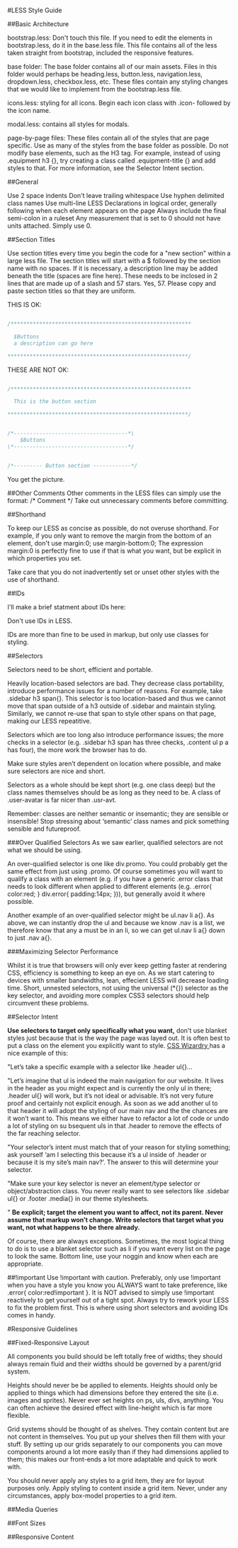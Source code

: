 #LESS Style Guide

##Basic Architecture

bootstrap.less: Don't touch this file. If you need to edit the elements in bootstrap.less, do it in the base.less file. This file contains all of the less taken straight from bootstrap, included the responsive features.

base folder: The base folder contains all of our main assets. Files in this folder would perhaps be heading.less, button.less, navigation.less, dropdown.less, checkbox.less, etc. These files contain any styling changes that we would like to implement from the bootstrap.less file.

icons.less: styling for all icons. Begin each icon class with .icon- followed by the icon name.

modal.less: contains all styles for modals.

page-by-page files: These files contain all of the styles that are page specific. Use as many of the styles from the base folder as possible. Do not modify base elements, such as the H3  tag. For example, instead of using .equipment h3 {}, try creating a class called .equipment-title {} and add styles to that. For more information, see the Selector Intent section.

##General

Use 2 space indents
Don't leave trailing whitespace
Use hyphen delimited class names
Use multi-line LESS
Declarations in logical order, generally following when each element appears on the page
Always include the final semi-colon in a ruleset
Any measurement that is set to 0 should not have units attached. Simply use 0. 


##Section Titles

Use section titles every time you begin the code for a "new section" within a large less file. The section titles will start with a $ followed by the section name with no spaces. If it is necessary, a description line may be added beneath the title (spaces are fine here). These needs to be inclosed in 2 lines that are made up of a slash and 57 stars. Yes, 57. Please copy and paste section titles so that they are uniform.

THIS IS OK:

```javascript

/*********************************************************

  $Buttons
  a description can go here

*********************************************************/

```

THESE ARE NOT OK:

```javascript

/*********************************************************

  This is the button section

*********************************************************/

```
```javascript

/*------------------------------------*\
    $Buttons
\*------------------------------------*/

```
```javascript

/*--------- Button section ------------*/

```

You get the picture.

##Other Comments
Other comments in the LESS files can simply use the format: /* Comment */
Take out unnecessary comments before committing.

##Shorthand

To keep our LESS as concise as possible, do not overuse shorthand. For example, if you only want to remove the margin from the bottom of an element, don't use margin:0; use margin-bottom:0; The expression margin:0 is perfectly fine to use if that is what you want, but be explicit in which properties you set.

Take care that you do not inadvertently set or unset other styles with the use of shorthand.

##IDs

I'll make a brief statment about IDs here:

Don't use IDs in LESS.

IDs are more than fine to be used in markup, but only use classes for styling.


##Selectors

Selectors need to be short, efficient and portable.

Heavily location-based selectors are bad. They decrease class portability, introduce performance issues for a number of reasons. For example, take .sidebar h3 span{}. This selector is too location-based and thus we cannot move that span outside of a h3 outside of .sidebar and maintain styling. Similarly, we cannot re-use that span to style other spans on that page, making our LESS repeatitive.

Selectors which are too long also introduce performance issues; the more checks in a selector (e.g. .sidebar h3 span has three checks, .content ul p a has four), the more work the browser has to do.

Make sure styles aren’t dependent on location where possible, and make sure selectors are nice and short.

Selectors as a whole should be kept short (e.g. one class deep) but the class names themselves should be as long as they need to be. A class of .user-avatar is far nicer than .usr-avt.

Remember: classes are neither semantic or insemantic; they are sensible or insensible! Stop stressing about ‘semantic’ class names and pick something sensible and futureproof.


###Over Qualified Selectors
As we saw earlier, qualified selectors are not what we should be using.

An over-qualified selector is one like div.promo. You could probably get the same effect from just using .promo. Of course sometimes you will want to qualify a class with an element (e.g. if you have a generic .error class that needs to look different when applied to different elements (e.g. .error{ color:red; } div.error{ padding:14px; })), but generally avoid it where possible.

Another example of an over-qualified selector might be ul.nav li a{}. As above, we can instantly drop the ul and because we know .nav is a list, we therefore know that any a must be in an li, so we can get ul.nav li a{} down to just .nav a{}.

###Maximizing Selector Performance

Whilst it is true that browsers will only ever keep getting faster at rendering CSS, efficiency is something to keep an eye on. As we start catering to devices with smaller bandwidths, lean, effecient LESS will decrease loading time. Short, unnested selectors, not using the universal (*{}) selector as the key selector, and avoiding more complex CSS3 selectors should help circumvent these problems.

##Selector Intent

<b>Use selectors to target only specifically what you want,</b> don't use blanket styles just because that is the way the page was layed out. It is often best to put a class on the element you explicitly want to style. <a href="http://csswizardry.com/2012/07/shoot-to-kill-css-selector-intent/">CSS Wizardry </a> has a nice example of this:

"Let’s take a specific example with a selector like .header ul{}...

"Let’s imagine that ul is indeed the main navigation for our website. It lives in the header as you might expect and is currently the only ul in there; .header ul{} will work, but it’s not ideal or advisable. It’s not very future proof and certainly not explicit enough. As soon as we add another ul to that header it will adopt the styling of our main nav and the the chances are it won’t want to. This means we either have to refactor a lot of code or undo a lot of styling on su bsequent uls in that .header to remove the effects of the far reaching selector.

"Your selector’s intent must match that of your reason for styling something; ask yourself ‘am I selecting this because it’s a ul inside of .header or because it is my site’s main nav?’. The answer to this will determine your selector.

"Make sure your key selector is never an element/type selector or object/abstraction class. You never really want to see selectors like .sidebar ul{} or .footer .media{} in our theme stylesheets.

" <b> Be explicit; target the element you want to affect, not its parent. Never assume that markup won’t change. Write selectors that target what you want, not what happens to be there already. </b>

Of course, there are always exceptions. Sometimes, the most logical thing to do is to use a blanket selector such as li if you want every list on the page to look the same. Bottom line, use your noggin and know when each are appropriate.

##!important
Use !important with caution. Preferably, only use !important when you have a style you know you ALWAYS want to take preference, like .error{ color:red!important }. It is NOT advised to simply use !important reactively to get yourself out of a tight spot. Always try to rework your LESS to fix the problem first. This is where using short selectors and avoiding IDs comes in handy.


#Responsive Guidelines

##Fixed-Responsive Layout

All components you build should be left totally free of widths; they should always remain fluid and their widths should be governed by a parent/grid system.

Heights should never be be applied to elements. Heights should only be applied to things which had dimensions before they entered the site (i.e. images and sprites). Never ever set heights on ps, uls, divs, anything. You can often achieve the desired effect with line-height which is far more flexible.

Grid systems should be thought of as shelves. They contain content but are not content in themselves. You put up your shelves then fill them with your stuff. By setting up our grids separately to our components you can move components around a lot more easily than if they had dimensions applied to them; this makes our front-ends a lot more adaptable and quick to work with.

You should never apply any styles to a grid item, they are for layout purposes only. Apply styling to content inside a grid item. Never, under any circumstances, apply box-model properties to a grid item.

##Media Queries

##Font Sizes

##Responsive Content




